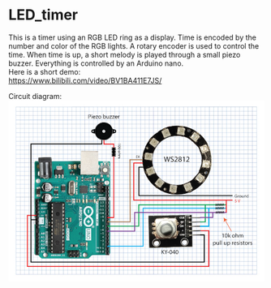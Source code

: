 # LED_timer
This is a timer using an RGB LED ring as a display. Time is encoded by the number and color of the RGB lights. A rotary encoder is used to control the time. When time is up, a short melody is played through a small piezo buzzer. Everything is controlled by an Arduino nano.  
Here is a short demo:  
https://www.bilibili.com/video/BV1BA411E7JS/  

Circuit diagram:  
<img src="pics/timer diagram-s.png">

